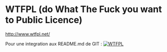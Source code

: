 
# WTFPL (do What The Fuck you want to Public Licence)

http://www.wtfpl.net/

Pour une integration aux README.md de GIT :
[![WTFPL](http://www.wtfpl.net/wp-content/uploads/2012/12/wtfpl-badge-4.png)](http://wtfpl.net)
